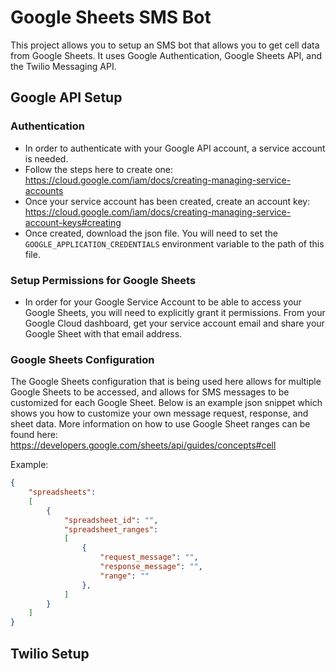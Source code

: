 # Google Sheets SMS Bot

This project allows you to setup an SMS bot that allows you to get cell data from Google Sheets. It uses Google Authentication, Google Sheets API, and the Twilio Messaging API.

## Google API Setup

### Authentication

- In order to authenticate with your Google API account, a service account is needed. 
- Follow the steps here to create one: https://cloud.google.com/iam/docs/creating-managing-service-accounts
- Once your service account has been created, create an account key: https://cloud.google.com/iam/docs/creating-managing-service-account-keys#creating
- Once created, download the json file. You will need to set the `GOOGLE_APPLICATION_CREDENTIALS` environment variable to the path of this file.

### Setup Permissions for Google Sheets

- In order for your Google Service Account to be able to access your Google Sheets, you will need to explicitly grant it permissions. From your Google Cloud dashboard, get your service account email and share your Google Sheet with that email address.

### Google Sheets Configuration

The Google Sheets configuration that is being used here allows for multiple Google Sheets to be accessed,
and allows for SMS messages to be customized for each Google Sheet. Below is an example json snippet which
shows you how to customize your own message request, response, and sheet data. More information on how to
use Google Sheet ranges can be found here: https://developers.google.com/sheets/api/guides/concepts#cell

Example:

```json
{
    "spreadsheets": 
    [
        {
            "spreadsheet_id": "",
            "spreadsheet_ranges": 
            [
                {
                    "request_message": "",
                    "response_message": "",
                    "range": ""
                },
            ]
        }
    ]
}
```

## Twilio Setup
